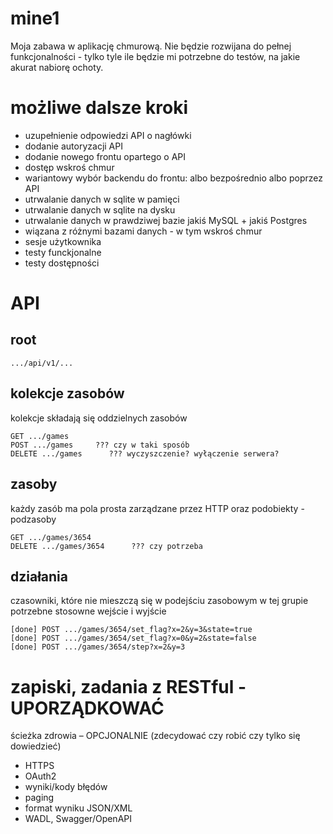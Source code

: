 # mine1

Moja zabawa w aplikację chmurową. 
Nie będzie rozwijana do pełnej funkcjonalności - tylko tyle ile będzie mi potrzebne do testów, na jakie akurat nabiorę ochoty.

# możliwe dalsze kroki

* uzupełnienie odpowiedzi API o nagłówki
* dodanie autoryzacji API
* dodanie nowego frontu opartego o API
* dostęp wskroś chmur
* wariantowy wybór backendu do frontu: albo bezpośrednio albo poprzez API
* utrwalanie danych w sqlite w pamięci
* utrwalanie danych w sqlite na dysku
* utrwalanie danych w prawdziwej bazie jakiś MySQL + jakiś Postgres
* wiązana z różnymi bazami danych - w tym wskroś chmur
* sesje użytkownika
* testy funckjonalne
* testy dostępności

# API

## root

	.../api/v1/...

## kolekcje zasobów
kolekcje składają się oddzielnych zasobów

	GET .../games
	POST .../games     ??? czy w taki sposób
	DELETE .../games      ??? wyczyszczenie? wyłączenie serwera?

## zasoby
każdy zasób ma pola prosta zarządzane przez HTTP oraz podobiekty - podzasoby

	GET .../games/3654
	DELETE .../games/3654      ??? czy potrzeba

## działania
czasowniki, które nie mieszczą się w podejściu zasobowym
w tej grupie potrzebne stosowne wejście i wyjście

	[done] POST .../games/3654/set_flag?x=2&y=3&state=true
	[done] POST .../games/3654/set_flag?x=0&y=2&state=false
	[done] POST .../games/3654/step?x=2&y=3

# zapiski, zadania z RESTful - UPORZĄDKOWAĆ
ścieżka zdrowia – OPCJONALNIE (zdecydować czy robić czy tylko się dowiedzieć)

* HTTPS
* OAuth2
* wyniki/kody błędów
* paging
* format wyniku JSON/XML
* WADL, Swagger/OpenAPI
